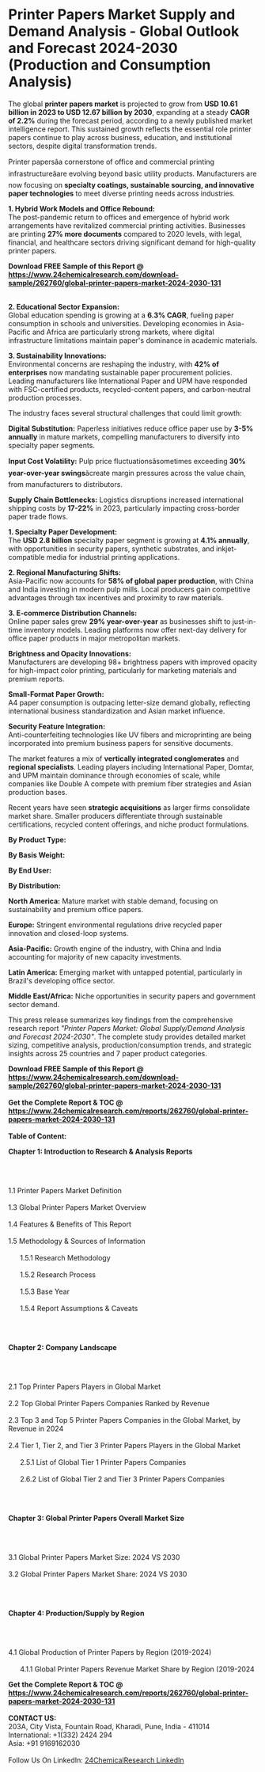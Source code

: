 <h1>Printer Papers Market Supply and Demand Analysis - Global Outlook and Forecast 2024-2030 (Production and Consumption Analysis)</h1><p>The global <strong>printer papers market</strong> is projected to grow from <strong>USD 10.61 billion in 2023 to USD 12.67 billion by 2030</strong>, expanding at a steady <strong>CAGR of 2.2%</strong> during the forecast period, according to a newly published market intelligence report. This sustained growth reflects the essential role printer papers continue to play across business, education, and institutional sectors, despite digital transformation trends.</p><p>Printer papersâa cornerstone of office and commercial printing infrastructureâare evolving beyond basic utility products. Manufacturers are now focusing on <strong>specialty coatings, sustainable sourcing, and innovative paper technologies</strong> to meet diverse printing needs across industries.</p><p><strong>1. Hybrid Work Models and Office Rebound:</strong><br>
The post-pandemic return to offices and emergence of hybrid work arrangements have revitalized commercial printing activities. Businesses are printing <strong>27% more documents</strong> compared to 2020 levels, with legal, financial, and healthcare sectors driving significant demand for high-quality printer papers.</p><div><b>Download FREE Sample of this Report @ 
            <a href="https://www.24chemicalresearch.com/download-sample/262760/global-printer-papers-market-2024-2030-131">
            https://www.24chemicalresearch.com/download-sample/262760/global-printer-papers-market-2024-2030-131</a></b></div><br><p><strong>2. Educational Sector Expansion:</strong><br>
Global education spending is growing at a <strong>6.3% CAGR</strong>, fueling paper consumption in schools and universities. Developing economies in Asia-Pacific and Africa are particularly strong markets, where digital infrastructure limitations maintain paper's dominance in academic materials.</p><p><strong>3. Sustainability Innovations:</strong><br>
Environmental concerns are reshaping the industry, with <strong>42% of enterprises</strong> now mandating sustainable paper procurement policies. Leading manufacturers like International Paper and UPM have responded with FSC-certified products, recycled-content papers, and carbon-neutral production processes.</p><p>The industry faces several structural challenges that could limit growth:</p><p><strong>Digital Substitution:</strong> Paperless initiatives reduce office paper use by <strong>3-5% annually</strong> in mature markets, compelling manufacturers to diversify into specialty paper segments.</p><p><strong>Input Cost Volatility:</strong> Pulp price fluctuationsâsometimes exceeding <strong>30% year-over-year swings</strong>âcreate margin pressures across the value chain, from manufacturers to distributors.</p><p><strong>Supply Chain Bottlenecks:</strong> Logistics disruptions increased international shipping costs by <strong>17-22%</strong> in 2023, particularly impacting cross-border paper trade flows.</p><p><strong>1. Specialty Paper Development:</strong><br>
The <strong>USD 2.8 billion</strong> specialty paper segment is growing at <strong>4.1% annually</strong>, with opportunities in security papers, synthetic substrates, and inkjet-compatible media for industrial printing applications.</p><p><strong>2. Regional Manufacturing Shifts:</strong><br>
Asia-Pacific now accounts for <strong>58% of global paper production</strong>, with China and India investing in modern pulp mills. Local producers gain competitive advantages through tax incentives and proximity to raw materials.</p><p><strong>3. E-commerce Distribution Channels:</strong><br>
Online paper sales grew <strong>29% year-over-year</strong> as businesses shift to just-in-time inventory models. Leading platforms now offer next-day delivery for office paper products in major metropolitan markets.</p><p><strong>Brightness and Opacity Innovations:</strong><br>
	Manufacturers are developing 98+ brightness papers with improved opacity for high-impact color printing, particularly for marketing materials and premium reports.</p><p><strong>Small-Format Paper Growth:</strong><br>
	A4 paper consumption is outpacing letter-size demand globally, reflecting international business standardization and Asian market influence.</p><p><strong>Security Feature Integration:</strong><br>
	Anti-counterfeiting technologies like UV fibers and microprinting are being incorporated into premium business papers for sensitive documents.</p><p>The market features a mix of <strong>vertically integrated conglomerates</strong> and <strong>regional specialists</strong>. Leading players including International Paper, Domtar, and UPM maintain dominance through economies of scale, while companies like Double A compete with premium fiber strategies and Asian production bases.</p><p>Recent years have seen <strong>strategic acquisitions</strong> as larger firms consolidate market share. Smaller producers differentiate through sustainable certifications, recycled content offerings, and niche product formulations.</p><p><strong>By Product Type:</strong></p><p><strong>By Basis Weight:</strong></p><p><strong>By End User:</strong></p><p><strong>By Distribution:</strong></p><p><strong>North America:</strong> Mature market with stable demand, focusing on sustainability and premium office papers.</p><p><strong>Europe:</strong> Stringent environmental regulations drive recycled paper innovation and closed-loop systems.</p><p><strong>Asia-Pacific:</strong> Growth engine of the industry, with China and India accounting for majority of new capacity investments.</p><p><strong>Latin America:</strong> Emerging market with untapped potential, particularly in Brazil's developing office sector.</p><p><strong>Middle East/Africa:</strong> Niche opportunities in security papers and government sector demand.</p><p>This press release summarizes key findings from the comprehensive research report <em>"Printer Papers Market: Global Supply/Demand Analysis and Forecast 2024-2030"</em>. The complete study provides detailed market sizing, competitive analysis, production/consumption trends, and strategic insights across 25 countries and 7 paper product categories.</p><div><b>Download FREE Sample of this Report @ 
            <a href="https://www.24chemicalresearch.com/download-sample/262760/global-printer-papers-market-2024-2030-131">
            https://www.24chemicalresearch.com/download-sample/262760/global-printer-papers-market-2024-2030-131</a></b></div><br><div><b>Get the Complete Report & TOC @ 
            <a href="https://www.24chemicalresearch.com/reports/262760/global-printer-papers-market-2024-2030-131">
            https://www.24chemicalresearch.com/reports/262760/global-printer-papers-market-2024-2030-131</a></b></div><br>
            <b>Table of Content:</b><p><p><strong>Chapter 1: Introduction to Research &amp; Analysis Reports</strong></p><br />
<br />
<p>1.1 Printer Papers Market Definition<br /><br />
1.3 Global Printer Papers Market Overview<br /><br />
1.4 Features &amp; Benefits of This Report<br /><br />
1.5 Methodology &amp; Sources of Information<br /><br />
&nbsp;&nbsp;&nbsp;&nbsp;&nbsp; 1.5.1 Research Methodology<br /><br />
&nbsp;&nbsp;&nbsp;&nbsp;&nbsp; 1.5.2 Research Process<br /><br />
&nbsp;&nbsp;&nbsp;&nbsp;&nbsp; 1.5.3 Base Year<br /><br />
&nbsp;&nbsp;&nbsp;&nbsp;&nbsp; 1.5.4 Report Assumptions &amp; Caveats</p><br />
<br />
<p><strong>Chapter 2: Company Landscape</strong></p><br />
<br />
<p>2.1 Top Printer Papers Players in Global Market<br /><br />
2.2 Top Global Printer Papers Companies Ranked by Revenue<br /><br />
2.3 Top 3 and Top 5 Printer Papers Companies in the Global Market, by Revenue in 2024<br /><br />
2.4 Tier 1, Tier 2, and Tier 3 Printer Papers Players in the Global Market<br /><br />
&nbsp;&nbsp;&nbsp;&nbsp;&nbsp; 2.5.1 List of Global Tier 1 Printer Papers Companies<br /><br />
&nbsp;&nbsp;&nbsp;&nbsp;&nbsp; 2.6.2 List of Global Tier 2 and Tier 3 Printer Papers Companies</p><br />
<br />
<p><strong>Chapter 3: Global Printer Papers Overall Market Size</strong></p><br />
<br />
<p>3.1 Global Printer Papers Market Size: 2024 VS 2030<br /><br />
3.2 Global Printer Papers Market Share: 2024 VS 2030</p><br />
<br />
<p><strong>Chapter 4: Production/Supply by Region</strong></p><br />
<br />
<p>4.1 Global Production of Printer Papers by Region (2019-2024)<br /><br />
&nbsp;&nbsp;&nbsp;&nbsp;&nbsp; 4.1.1 Global Printer Papers Revenue Market Share by Region (2019-2024</p><div><b>Get the Complete Report & TOC @ 
            <a href="https://www.24chemicalresearch.com/reports/262760/global-printer-papers-market-2024-2030-131">
            https://www.24chemicalresearch.com/reports/262760/global-printer-papers-market-2024-2030-131</a></b></div><br><b>CONTACT US:</b><br>
            203A, City Vista, Fountain Road, Kharadi, Pune, India - 411014<br>
            International: +1(332) 2424 294<br>
            Asia: +91 9169162030 <br><br>
            Follow Us On LinkedIn: <a href="https://www.linkedin.com/company/24chemicalresearch/">24ChemicalResearch LinkedIn</a>